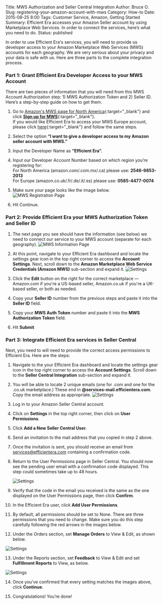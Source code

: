 Title: MWS Authorization and Seller Central Integration
Author: Bruce O.
Slug: registering-your-amazon-account-with-mws
Category: How-to
Date: 2015-08-25 8:00
Tags: Customer Service, Amazon, Getting Started
Summary: Efficient Era accesses your Amazon Seller account by using Marketplace Web Services. In order to connect the services, here’s what you need to do.
Status: published

In order to use Efficient Era's services, you will need to provide us developer access to your Amazon Marketplace Web Services (MWS) accounts for each geography. 
We are very serious about your privacy and your data is safe with us. Here are three parts to the complete integration process. 

### Part 1: Grant Efficient Era Developer Access to your MWS Account


There are two pieces of information that you will need from this MWS Account Authorization step: 1) MWS Authorization Token and 2) Seller ID. Here’s a step-by-step guide on how to get them. 

1. Go to [Amazon's MWS page for North America](https://developer.amazonservices.com/){:target="_blank"} and click [**Sign up for MWS**](https://developer.amazonservices.com/gp/mws/registration/register.html){:target="_blank"}.  
If you would like Efficient Era to access your MWS Europe account, please click [here](https://developer.amazonservices.co.uk/){:target="_blank"} and follow the same steps.

2. Select the option **“I want to give a developer access to my Amazon seller account with MWS.”**

3. Input the Developer Name as **“Efficient Era”.**

4. Input our Developer Account Number based on which region you’re registering for:  
For North America (amazon.com/.com.mx/.ca) please use: **2546-9853-2013**  
For Europe (amazon.co.uk/.fr/.de/.it/.es) please use: **0585-4477-0074**  

5. Make sure your page looks like the image below.
![MWS Registration Page](/images/blog/2015/08/registering_amazon_mws_1.jpg)  

6. Hit Continue.

### Part 2: Provide Efficient Era your MWS Authorization Token and Seller ID

1. The next page you see should have the information (see below) we need to connect our service to your MWS account (separate for each geography).
![MWS Information Page](/images/blog/2015/08/registering_amazon_mws_2.jpg)

2. At this point, navigate to your Efficient Era dashboard and locate the settings gear icon in the top right corner to access the **Account Settings**. Next, scroll down to the **Amazon Marketplace Web Service Credentials (Amazon MWS)** sub-section and expand it.
![Settings](/images/blog/2015/08/SettingsPanel.png)

3. Click the **Edit** button on the right for the correct marketplace — Amazon.com if you're a US-based seller, Amazon.co.uk if you're a UK-based seller, or both as needed.

4. Copy your **Seller ID** number from the previous steps and paste it into the **Seller ID** field.

5. Copy your **MWS Auth Token** number and paste it into the **MWS Authorization Token** field.

6. Hit **Submit**



### Part 3: Integrate Efficient Era services in Seller Central 

Next, you need to will need to provide the correct access permissions to Efficient Era. Here are the steps:

1. Navigate to the your Efficient Era dashboard and locate the settings gear icon in the top right corner to access the **Account Settings**. Scroll down to the **Seller Central Integration** sub-section and expand it.

2. You will be able to locate 2 unique emails (one for .com and one for the .co.uk marketplace.) These end in **@services-mail.efficientera.com**. Copy the email address as appropriate.
![Settings](/images/blog/2015/08/SettingsPanel2.png)

3. Log in to your Amazon Seller Central account.

4. Click on **Settings** in the top right corner, then click on **User Permissions**.

5. Click **Add a New Seller Central User**.

6. Send an invitation to the mail address that you copied in step 2 above. 

7. Once the invitation is sent, you should receive an email from services@efficientera.com containing a confirmation code.

8. Return to the User Permissions page in Seller Central. You should now see the pending user email with a confirmation code displayed. This step could sometimes take up to 48 hours.

    ![Settings](/images/blog/2015/08/scintegration.png)

9. Verify that the code in the email you received is the same as the one displayed on the User Permissions page, then click **Confirm**.

10. In the Efficient Era user, click **Add User Permissions**. 

11. By default, all permissions should be set to None. There are three permissions that you need to change. Make sure you do this step carefully following the red arrows in the images below.

12. Under the Orders section, set **Manage Orders** to View & Edit, as shown below.

![Settings](/images/blog/2015/08/SellerCentral_1.png)

13. Under the Reports section, set **Feedback** to View & Edit and set **Fulfillment Reports** to View, as below.

![Settings](/images/blog/2015/08/SellerCentral_2.png)

14. Once you’ve confirmed that every setting matches the images above, click **Continue**.

15. Congratulations! You’re done!


